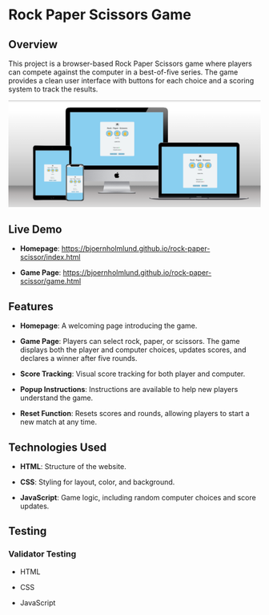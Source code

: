 # Rock Paper Scissors Game

## Overview
This project is a browser-based Rock Paper Scissors game where players can compete against the computer in a best-of-five series. The game provides a clean user interface with buttons for each choice and a scoring system to track the results.


![mockup](<assets/images/rock, paper, scissor mockup.png>)


## Live Demo
- **Homepage**: https://bjoernholmlund.github.io/rock-paper-scissor/index.html
* **Game Page**: https://bjoernholmlund.github.io/rock-paper-scissor/game.html

## Features
- **Homepage**: A welcoming page introducing the game.

* **Game Page**: Players can select rock, paper, or scissors. The game displays both the player and computer choices, updates scores, and declares a winner after five rounds.

+ **Score Tracking**: Visual score tracking for both player and computer. <br>

- **Popup Instructions**: Instructions are available to help new players understand the game.

* **Reset Function**: Resets scores and rounds, allowing players to start a new match at any time.

## Technologies Used
- **HTML**: Structure of the website.
* **CSS**: Styling for layout, color, and background.
+ **JavaScript**: Game logic, including random computer choices and score updates.


## Testing


### Validator Testing

- HTML 

* CSS

+ JavaScript
